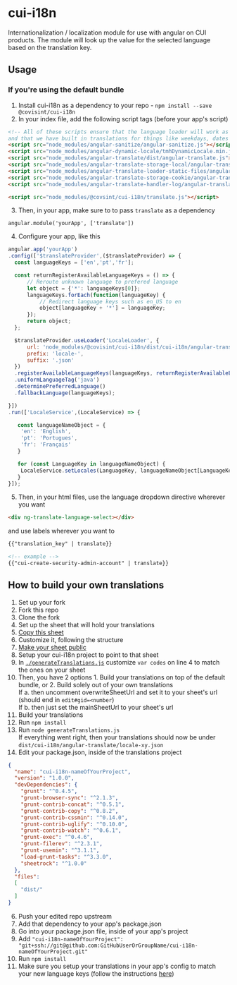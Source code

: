 # cui-i18n
Internationalization / localization module for use with angular on CUI products.
The module will look up the value for the selected language based on the translation key.

## Usage

### If you're using the default bundle

1. Install cui-i18n as a dependency to your repo - `npm install --save @covisint/cui-i18n`
2. In your index file, add the following script tags (before your app's script)
  ```html
  <!-- All of these scripts ensure that the language loader will work as efficientely as possible
  and that we have built in translations for things like weekdays, dates and currencies. -->
  <script src="node_modules/angular-sanitize/angular-sanitize.js"></script>
  <script src="node_modules/angular-dynamic-locale/tmhDynamicLocale.min.js"></script>
  <script src="node_modules/angular-translate/dist/angular-translate.js"></script>
  <script src="node_modules/angular-translate-storage-local/angular-translate-storage-local.js"></script>
  <script src="node_modules/angular-translate-loader-static-files/angular-translate-loader-static-files.js"></script>
  <script src="node_modules/angular-translate-storage-cookie/angular-translate-storage-cookie.js"></script>
  <script src="node_modules/angular-translate-handler-log/angular-translate-handler-log.js"></script>

  <script src="node_modules/@covsint/cui-i18n/translate.js"></script>
  ```
3. Then, in your app, make sure to to pass `translate` as a dependency
  ```
  angular.module('yourApp', ['translate'])
  ```
4. Configure your app, like this
  ```javascript
  angular.app('yourApp')
  .config(['$translateProvider',($translateProvider) => {
    const languageKeys = ['en','pt','fr'];

    const returnRegisterAvailableLanguageKeys = () => {
        // Reroute unknown language to prefered language
        let object = {'*': languageKeys[0]};
        languageKeys.forEach(function(languageKey) {
            // Redirect language keys such as en_US to en
            object[languageKey + '*'] = languageKey;
        });
        return object;
    };

    $translateProvider.useLoader('LocaleLoader', {
        url: 'node_modules/@covisint/cui-i18n/dist/cui-i18n/angular-translate/',
        prefix: 'locale-',
        suffix: '.json'
    })
    .registerAvailableLanguageKeys(languageKeys, returnRegisterAvailableLanguageKeys())
    .uniformLanguageTag('java')
    .determinePreferredLanguage()
    .fallbackLanguage(languageKeys);

  }])
  .run(['LocaleService',(LocaleService) => {

     const languageNameObject = {
      'en': 'English',
      'pt': 'Portugues',
      'fr': 'Français'
     }

     for (const LanguageKey in languageNameObject) {
      LocaleService.setLocales(LanguageKey, languageNameObject[LanguageKey]);
     }
  }]);
  ```
5. Then, in your html files, use the language dropdown directive wherever you want
  ```html
  <div ng-translate-language-select></div>
  ```
and use labels wherever you want to
  ```html
  {{"translation_key" | translate}}

  <!-- example -->
  {{"cui-create-security-admin-account" | translate}}
  ```


## How to build your own translations

1. Set up your fork
  1. Fork this repo
  2. Clone the fork
2. Set up the sheet that will hold your translations
  1. [Copy this sheet](https://docs.google.com/spreadsheets/d/1HM5GLoTXQSuSn0tJxAK6jT1qqNLz1Vc3SbvHZbvxeHo/edit#gid=0)
  2. Customize it, following the structure
  3. [Make your sheet public](http://www.wikihow.com/Make-a-Google-Doc-Public)
3. Setup your cui-i18n project to point to that sheet
  1. In [`./generateTranslations.js`](./generateTranslations.js) customize `var codes` on line 4 to match the ones on your sheet
  2. Then, you have 2 options
    1. Build your translations on top of the default bundle, or
    2. Build solely out of your own translations
    <br/>If a. then uncomment overwriteSheetUrl and set it to your sheet's url (should end in `edit#gid=<number`)
    <br/> If b. then just set the mainSheetUrl to your sheet's url
4. Build your translations
  1. Run `npm install`
  2. Run `node generateTranslations.js`
  <br/> If everything went right, then your translations should now be under `dist/cui-i18n/angular-translate/locale-xy.json`
5. Edit your package.json, inside of the translations project 

  ```json
  {
    "name": "cui-i18n-nameOfYourProject",
    "version": "1.0.0",
    "devDependencies": {
      "grunt": "^0.4.5",
      "grunt-browser-sync": "^2.1.3",
      "grunt-contrib-concat": "^0.5.1",
      "grunt-contrib-copy": "^0.8.2",
      "grunt-contrib-cssmin": "^0.14.0",
      "grunt-contrib-uglify": "^0.10.0",
      "grunt-contrib-watch": "^0.6.1",
      "grunt-exec": "^0.4.6",
      "grunt-filerev": "^2.3.1",
      "grunt-usemin": "^3.1.1",
      "load-grunt-tasks": "^3.3.0",
      "sheetrock": "^1.0.0"
    },
    "files":
    [
      "dist/"
    ]
  }
  ```

6. Push your edited repo upstream
7. Add that dependency to your app's package.json
  1. Go into your package.json file, inside of your app's project
  2. Add `"cui-i18n-nameOfYourProject": "git+ssh://git@github.com:GitHubUserOrGroupName/cui-i18n-nameOfYourProject.git"`
  3. Run `npm install`
8. Make sure you setup your translations in your app's config to match your new language keys (follow the instructions [here](./README.md))
